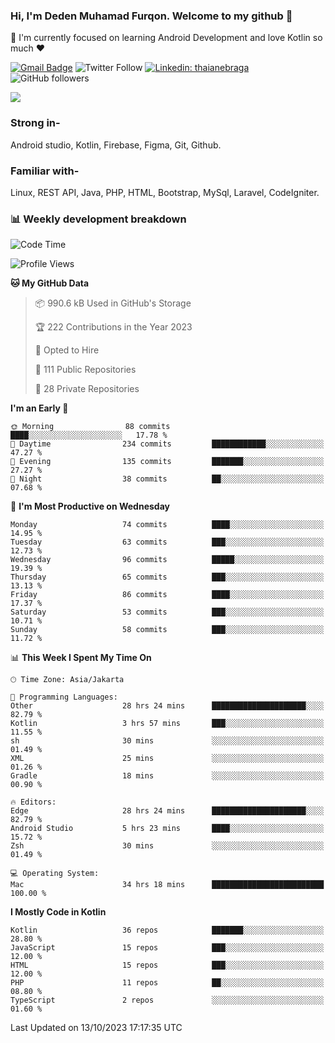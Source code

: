### Hi, I'm Deden Muhamad Furqon. Welcome to my github 👋

<!--
**furqoncreative/furqoncreative** is a ✨ _special_ ✨ repository because its `README.md` (this file) appears on your GitHub profile.

Here are some ideas to get you started:

- 🔭 I’m currently working on ...
- 👯 I’m looking to collaborate on ...
- 🤔 I’m looking for help with ...
- 💬 Ask me about ...
- 📫 How to reach me: ...
- 😄 Pronouns: ...
- ⚡ Fun fact: ...
-->

  🌱 I'm currently focused on learning Android Development and love Kotlin so much ❤ 

[![Gmail Badge](https://img.shields.io/badge/-furqoncreative24@gmail.com-c14438?style=flat-square&logo=Gmail&logoColor=white&link=mailto:furqoncreative24@gmail.com)](mailto:furqoncreative24@gmail.com)
![Twitter Follow](https://img.shields.io/twitter/follow/furqoncreative?label=Follow)
[![Linkedin: thaianebraga](https://img.shields.io/badge/-Deden_Muhamad_Furqon-blue?style=flat-square&logo=Linkedin&logoColor=white&link=https://www.linkedin.com/in/anmol-p-singh/)](https://www.linkedin.com/in/furqoncreative/)
![GitHub followers](https://img.shields.io/github/followers/furqoncreative?label=Follow&style=social)

<img src="https://github-readme-stats.sera5-dev.vercel.app/api?username=furqoncreative&hide=stars&show_icons=true&count_private=true&include_all_commits=true&title_color=#008080&icon_color=#008080&hide_border=true" width="">

### Strong in-

Android studio, Kotlin, Firebase, Figma, Git, Github.

### Familiar with-
Linux, REST API, Java, PHP, HTML, Bootstrap, MySql, Laravel, CodeIgniter.

### 📊 Weekly development breakdown

<!--START_SECTION:waka-->
![Code Time](http://img.shields.io/badge/Code%20Time-1%2C353%20hrs%2047%20mins-blue)

![Profile Views](http://img.shields.io/badge/Profile%20Views-35-blue)

**🐱 My GitHub Data** 

> 📦 990.6 kB Used in GitHub's Storage 
 > 
> 🏆 222 Contributions in the Year 2023
 > 
> 💼 Opted to Hire
 > 
> 📜 111 Public Repositories 
 > 
> 🔑 28 Private Repositories 
 > 
**I'm an Early 🐤** 

```text
🌞 Morning                88 commits          ████░░░░░░░░░░░░░░░░░░░░░   17.78 % 
🌆 Daytime                234 commits         ████████████░░░░░░░░░░░░░   47.27 % 
🌃 Evening                135 commits         ███████░░░░░░░░░░░░░░░░░░   27.27 % 
🌙 Night                  38 commits          ██░░░░░░░░░░░░░░░░░░░░░░░   07.68 % 
```
📅 **I'm Most Productive on Wednesday** 

```text
Monday                   74 commits          ████░░░░░░░░░░░░░░░░░░░░░   14.95 % 
Tuesday                  63 commits          ███░░░░░░░░░░░░░░░░░░░░░░   12.73 % 
Wednesday                96 commits          █████░░░░░░░░░░░░░░░░░░░░   19.39 % 
Thursday                 65 commits          ███░░░░░░░░░░░░░░░░░░░░░░   13.13 % 
Friday                   86 commits          ████░░░░░░░░░░░░░░░░░░░░░   17.37 % 
Saturday                 53 commits          ███░░░░░░░░░░░░░░░░░░░░░░   10.71 % 
Sunday                   58 commits          ███░░░░░░░░░░░░░░░░░░░░░░   11.72 % 
```


📊 **This Week I Spent My Time On** 

```text
🕑︎ Time Zone: Asia/Jakarta

💬 Programming Languages: 
Other                    28 hrs 24 mins      █████████████████████░░░░   82.79 % 
Kotlin                   3 hrs 57 mins       ███░░░░░░░░░░░░░░░░░░░░░░   11.55 % 
sh                       30 mins             ░░░░░░░░░░░░░░░░░░░░░░░░░   01.49 % 
XML                      25 mins             ░░░░░░░░░░░░░░░░░░░░░░░░░   01.26 % 
Gradle                   18 mins             ░░░░░░░░░░░░░░░░░░░░░░░░░   00.90 % 

🔥 Editors: 
Edge                     28 hrs 24 mins      █████████████████████░░░░   82.79 % 
Android Studio           5 hrs 23 mins       ████░░░░░░░░░░░░░░░░░░░░░   15.72 % 
Zsh                      30 mins             ░░░░░░░░░░░░░░░░░░░░░░░░░   01.49 % 

💻 Operating System: 
Mac                      34 hrs 18 mins      █████████████████████████   100.00 % 
```

**I Mostly Code in Kotlin** 

```text
Kotlin                   36 repos            ███████░░░░░░░░░░░░░░░░░░   28.80 % 
JavaScript               15 repos            ███░░░░░░░░░░░░░░░░░░░░░░   12.00 % 
HTML                     15 repos            ███░░░░░░░░░░░░░░░░░░░░░░   12.00 % 
PHP                      11 repos            ██░░░░░░░░░░░░░░░░░░░░░░░   08.80 % 
TypeScript               2 repos             ░░░░░░░░░░░░░░░░░░░░░░░░░   01.60 % 
```




 Last Updated on 13/10/2023 17:17:35 UTC
<!--END_SECTION:waka-->
